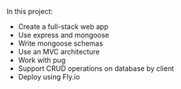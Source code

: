 In this project:

- Create a full-stack web app
- Use express and mongoose
- Write mongoose schemas
- Use an MVC architecture
- Work with pug
- Support CRUD operations on database by client
- Deploy using Fly.io
